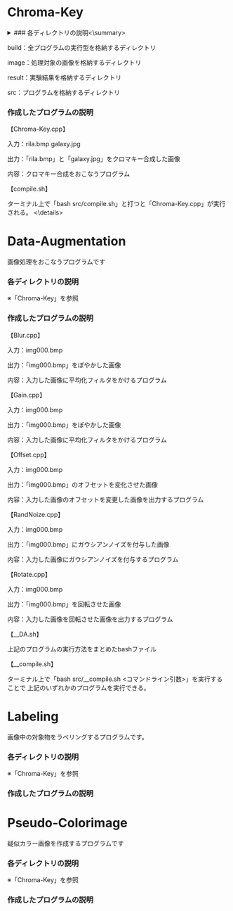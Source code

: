# Chroma-Key
 <details>
  
<summary>### 各ディレクトリの説明<\summary>
 
build：全プログラムの実行型を格納するディレクトリ

image：処理対象の画像を格納するディレクトリ

result：実験結果を格納するディレクトリ

src：プログラムを格納するディレクトリ

### 作成したプログラムの説明
【Chroma-Key.cpp】

入力：rila.bmp  galaxy.jpg

出力：「rila.bmp」と「galaxy.jpg」をクロマキー合成した画像

内容：クロマキー合成をおこなうプログラム


【compile.sh】

ターミナル上で「bash src/compile.sh」と打つと「Chroma-Key.cpp」が実行される。
 <\details>

# Data-Augmentation
画像処理をおこなうプログラムです
### 各ディレクトリの説明
※「Chroma-Key」を参照

### 作成したプログラムの説明
【Blur.cpp】

入力：img000.bmp

出力：「img000.bmp」をぼやかした画像

内容：入力した画像に平均化フィルタをかけるプログラム

【Gain.cpp】

入力：img000.bmp

出力：「img000.bmp」をぼやかした画像

内容：入力した画像に平均化フィルタをかけるプログラム

【Offset.cpp】

入力：img000.bmp

出力：「img000.bmp」のオフセットを変化させた画像

内容：入力した画像のオフセットを変更した画像を出力するプログラム

【RandNoize.cpp】

入力：img000.bmp

出力：「img000.bmp」にガウシアンノイズを付与した画像

内容：入力した画像にガウシアンノイズを付与するプログラム

【Rotate.cpp】

入力：img000.bmp

出力：「img000.bmp」を回転させた画像

内容：入力した画像を回転させた画像を出力するプログラム

【__DA.sh】

上記のプログラムの実行方法をまとめたbashファイル

【__compile.sh】

ターミナル上で「bash src/__compile.sh <コマンドライン引数>」を実行することで
上記のいずれかのプログラムを実行できる。


# Labeling
画像中の対象物をラベリングするプログラムです。
### 各ディレクトリの説明
※「Chroma-Key」を参照

### 作成したプログラムの説明



# Pseudo-Colorimage
疑似カラー画像を作成するプログラムです
### 各ディレクトリの説明
※「Chroma-Key」を参照

### 作成したプログラムの説明
